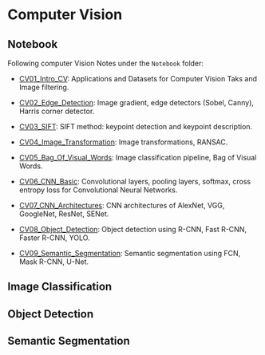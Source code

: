 # Computer Vision

## Notebook

Following computer Vision Notes under the `Notebook` folder:

- [CV01_Intro_CV](https://github.com/Jiaying-Wu/ComputerVision/blob/main/CV01_Intro_CV.ipynb): Applications and Datasets for Computer Vision Taks and Image filtering.

- [CV02_Edge_Detection](https://github.com/Jiaying-Wu/ComputerVision/blob/main/CV02_Edge_Detection.ipynb): Image gradient, edge detectors (Sobel, Canny), Harris corner detector.

- [CV03_SIFT](https://github.com/Jiaying-Wu/ComputerVision/blob/main/CV03_SIFT.ipynb): SIFT method: keypoint detection and keypoint description.

- [CV04_Image_Transformation](https://github.com/Jiaying-Wu/ComputerVision/blob/main/CV04_Image_Transformation.ipynb): Image transformations, RANSAC.

- [CV05_Bag_Of_Visual_Words](https://github.com/Jiaying-Wu/ComputerVision/blob/main/CV05_Bag_Of_Visual_Words.ipynb): Image classification pipeline, Bag of Visual Words.

- [CV06_CNN_Basic](https://github.com/Jiaying-Wu/ComputerVision/blob/main/CV06_CNN_Basic.ipynb): Convolutional layers, pooling layers, softmax, cross entropy loss for Convolutional Neural Networks.

- [CV07_CNN_Architectures](https://github.com/Jiaying-Wu/ComputerVision/blob/main/CV07_CNN_Architectures.ipynb): CNN architectures of AlexNet, VGG, GoogleNet, ResNet, SENet.

- [CV08_Object_Detection](https://github.com/Jiaying-Wu/ComputerVision/blob/main/CV08_Object_Detection.ipynb): Object detection using R-CNN, Fast R-CNN, Faster R-CNN, YOLO.

- [CV09_Semantic_Segmentation](https://github.com/Jiaying-Wu/ComputerVision/blob/main/CV09_Semantic_Segmentation.ipynb): Semantic segmentation using FCN, Mask R-CNN, U-Net.

## Image Classification


## Object Detection


## Semantic Segmentation
